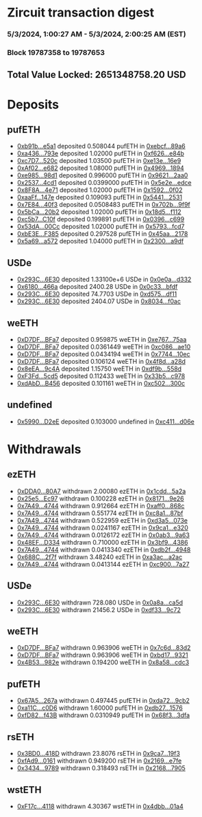 # Zircuit transaction digest
### 5/3/2024, 1:00:27 AM - 5/3/2024, 2:00:25 AM (EST)
### Block 19787358 to 19787653

## Total Value Locked: 2651348758.20 USD

# Deposits
## pufETH
- [0xb91b...e5a1](https://etherscan.io/address/0xb91b3DEc63690356BDfc2d664cdAE19b3D96e5a1) deposited 0.508044 pufETH in [0xebcf...89a6](https://etherscan.io/tx/0xb91b3DEc63690356BDfc2d664cdAE19b3D96e5a1)
- [0xa436...793e](https://etherscan.io/address/0xa436D2fb3AaD6f9F4fC28445F257B7D875E0793e) deposited 1.02000 pufETH in [0xf626...e84b](https://etherscan.io/tx/0xa436D2fb3AaD6f9F4fC28445F257B7D875E0793e)
- [0xc7D7...520c](https://etherscan.io/address/0xc7D78f5a5749986015924cf81B0e3810B876520c) deposited 1.03500 pufETH in [0xe13e...16e9](https://etherscan.io/tx/0xc7D78f5a5749986015924cf81B0e3810B876520c)
- [0xAf02...e682](https://etherscan.io/address/0xAf02042E00A0310D245B68B6dE761d08084Be682) deposited 1.08000 pufETH in [0x4969...1894](https://etherscan.io/tx/0xAf02042E00A0310D245B68B6dE761d08084Be682)
- [0xe985...98d1](https://etherscan.io/address/0xe9858faeEDB46eE0780fe68F62533188E62298d1) deposited 0.996000 pufETH in [0x9621...2aa0](https://etherscan.io/tx/0xe9858faeEDB46eE0780fe68F62533188E62298d1)
- [0x2537...4cd1](https://etherscan.io/address/0x2537Dc976AE9F13DEa18DC59Bdd7639E99A24cd1) deposited 0.0399000 pufETH in [0x5e2e...edce](https://etherscan.io/tx/0x2537Dc976AE9F13DEa18DC59Bdd7639E99A24cd1)
- [0x8F8A...4e71](https://etherscan.io/address/0x8F8A907068D455949cf0C2d53Ae5348a42884e71) deposited 1.02000 pufETH in [0x1592...0f02](https://etherscan.io/tx/0x8F8A907068D455949cf0C2d53Ae5348a42884e71)
- [0xaaFf...147e](https://etherscan.io/address/0xaaFf15a6f0fa5452B872293ca14Da41Fcb14147e) deposited 0.109093 pufETH in [0x5441...2531](https://etherscan.io/tx/0xaaFf15a6f0fa5452B872293ca14Da41Fcb14147e)
- [0x7E84...40f3](https://etherscan.io/address/0x7E846fF2c4eF503910DCE8376E999A25189140f3) deposited 0.0508483 pufETH in [0x702b...9f9f](https://etherscan.io/tx/0x7E846fF2c4eF503910DCE8376E999A25189140f3)
- [0x5bCa...20b2](https://etherscan.io/address/0x5bCa54741A91c0803F80C945fD14B3E9575720b2) deposited 1.02000 pufETH in [0x18d5...f112](https://etherscan.io/tx/0x5bCa54741A91c0803F80C945fD14B3E9575720b2)
- [0xc5b7...C10f](https://etherscan.io/address/0xc5b7e4e42F379F70aA50aB4429DFA34Cc839C10f) deposited 0.199891 pufETH in [0x0396...c699](https://etherscan.io/tx/0xc5b7e4e42F379F70aA50aB4429DFA34Cc839C10f)
- [0x53dA...00Cc](https://etherscan.io/address/0x53dAC06177c4cCF24f94aC5006BBeC57704900Cc) deposited 1.02000 pufETH in [0x5793...fcd7](https://etherscan.io/tx/0x53dAC06177c4cCF24f94aC5006BBeC57704900Cc)
- [0xbE3E...F385](https://etherscan.io/address/0xbE3E933A363c715E18c2457B6A6D3E1eb1D8F385) deposited 0.297528 pufETH in [0x45aa...2178](https://etherscan.io/tx/0xbE3E933A363c715E18c2457B6A6D3E1eb1D8F385)
- [0x5a69...a572](https://etherscan.io/address/0x5a69d687Ab842c8c314aB212d41827332Ef5a572) deposited 1.04000 pufETH in [0x2300...a9df](https://etherscan.io/tx/0x5a69d687Ab842c8c314aB212d41827332Ef5a572)
## USDe
- [0x293C...6E30](https://etherscan.io/address/0x293C6937D8D82e05B01335F7B33FBA0c8e256E30) deposited 1.33100e+6 USDe in [0x0e0a...d332](https://etherscan.io/tx/0x293C6937D8D82e05B01335F7B33FBA0c8e256E30)
- [0x6180...466a](https://etherscan.io/address/0x6180f2d276DC877d46148f85262758A0d3d2466a) deposited 2400.28 USDe in [0x0c33...bfdf](https://etherscan.io/tx/0x6180f2d276DC877d46148f85262758A0d3d2466a)
- [0x293C...6E30](https://etherscan.io/address/0x293C6937D8D82e05B01335F7B33FBA0c8e256E30) deposited 74.7703 USDe in [0xd575...df11](https://etherscan.io/tx/0x293C6937D8D82e05B01335F7B33FBA0c8e256E30)
- [0x293C...6E30](https://etherscan.io/address/0x293C6937D8D82e05B01335F7B33FBA0c8e256E30) deposited 2404.07 USDe in [0x8034...f0ac](https://etherscan.io/tx/0x293C6937D8D82e05B01335F7B33FBA0c8e256E30)
## weETH
- [0xD7DF...BFa7](https://etherscan.io/address/0xD7DF7E085214743530afF339aFC420c7c720BFa7) deposited 0.959875 weETH in [0xe767...75aa](https://etherscan.io/tx/0xD7DF7E085214743530afF339aFC420c7c720BFa7)
- [0xD7DF...BFa7](https://etherscan.io/address/0xD7DF7E085214743530afF339aFC420c7c720BFa7) deposited 0.0361449 weETH in [0xc086...ae10](https://etherscan.io/tx/0xD7DF7E085214743530afF339aFC420c7c720BFa7)
- [0xD7DF...BFa7](https://etherscan.io/address/0xD7DF7E085214743530afF339aFC420c7c720BFa7) deposited 0.0434194 weETH in [0x7744...10ec](https://etherscan.io/tx/0xD7DF7E085214743530afF339aFC420c7c720BFa7)
- [0xD7DF...BFa7](https://etherscan.io/address/0xD7DF7E085214743530afF339aFC420c7c720BFa7) deposited 0.106124 weETH in [0x4f8d...a28d](https://etherscan.io/tx/0xD7DF7E085214743530afF339aFC420c7c720BFa7)
- [0x8eEA...9c4A](https://etherscan.io/address/0x8eEA1A85EDE730a7b065Fb375d89661945d69c4A) deposited 1.15750 weETH in [0xdf9b...558d](https://etherscan.io/tx/0x8eEA1A85EDE730a7b065Fb375d89661945d69c4A)
- [0xF3Fd...5cd5](https://etherscan.io/address/0xF3FdF353a00248fC070B479c4C6434F85bA05cd5) deposited 0.112433 weETH in [0x33b5...c978](https://etherscan.io/tx/0xF3FdF353a00248fC070B479c4C6434F85bA05cd5)
- [0xdAbD...B456](https://etherscan.io/address/0xdAbD0ef3cfC60f4A6f1d08b8d39f97c2a8D7B456) deposited 0.101161 weETH in [0xc502...300c](https://etherscan.io/tx/0xdAbD0ef3cfC60f4A6f1d08b8d39f97c2a8D7B456)
## undefined
- [0x5990...D2eE](https://etherscan.io/address/0x59909C25837499f601F8a1f5507E48E09D2ED2eE) deposited 0.103000 undefined in [0xc411...d06e](https://etherscan.io/tx/0x59909C25837499f601F8a1f5507E48E09D2ED2eE)
# Withdrawals
## ezETH
- [0xDDA0...80A7](https://etherscan.io/address/0xDDA0bbbFb8a1023B0261D2CB02982cA4f7F080A7) withdrawn 2.00080 ezETH in [0x1cdd...5a2a](https://etherscan.io/tx/0xDDA0bbbFb8a1023B0261D2CB02982cA4f7F080A7)
- [0x25e5...Ec97](https://etherscan.io/address/0x25e58696FBC8eB88301Ee06a57f77d9f0715Ec97) withdrawn 0.100228 ezETH in [0x8171...9e26](https://etherscan.io/tx/0x25e58696FBC8eB88301Ee06a57f77d9f0715Ec97)
- [0x7A49...4744](https://etherscan.io/address/0x7A493Be5c2ce014cD049Bf178a1ac0Db1B434744) withdrawn 0.912664 ezETH in [0xaff0...868c](https://etherscan.io/tx/0x7A493Be5c2ce014cD049Bf178a1ac0Db1B434744)
- [0x7A49...4744](https://etherscan.io/address/0x7A493Be5c2ce014cD049Bf178a1ac0Db1B434744) withdrawn 0.551774 ezETH in [0xc8a1...87bf](https://etherscan.io/tx/0x7A493Be5c2ce014cD049Bf178a1ac0Db1B434744)
- [0x7A49...4744](https://etherscan.io/address/0x7A493Be5c2ce014cD049Bf178a1ac0Db1B434744) withdrawn 0.522959 ezETH in [0xd3a5...073e](https://etherscan.io/tx/0x7A493Be5c2ce014cD049Bf178a1ac0Db1B434744)
- [0x7A49...4744](https://etherscan.io/address/0x7A493Be5c2ce014cD049Bf178a1ac0Db1B434744) withdrawn 0.0241167 ezETH in [0x9ca1...e320](https://etherscan.io/tx/0x7A493Be5c2ce014cD049Bf178a1ac0Db1B434744)
- [0x7A49...4744](https://etherscan.io/address/0x7A493Be5c2ce014cD049Bf178a1ac0Db1B434744) withdrawn 0.0126172 ezETH in [0x0ab3...9a63](https://etherscan.io/tx/0x7A493Be5c2ce014cD049Bf178a1ac0Db1B434744)
- [0x48EF...D334](https://etherscan.io/address/0x48EF2B4c11C16e7A050750c1bBc1E9ECBA2cD334) withdrawn 0.710000 ezETH in [0x3bf9...4386](https://etherscan.io/tx/0x48EF2B4c11C16e7A050750c1bBc1E9ECBA2cD334)
- [0x7A49...4744](https://etherscan.io/address/0x7A493Be5c2ce014cD049Bf178a1ac0Db1B434744) withdrawn 0.0413340 ezETH in [0xdb2f...4948](https://etherscan.io/tx/0x7A493Be5c2ce014cD049Bf178a1ac0Db1B434744)
- [0x688C...2f7f](https://etherscan.io/address/0x688CeDe8449fB980c8d6723563f273fD1A112f7f) withdrawn 3.48240 ezETH in [0xa3ac...a2ac](https://etherscan.io/tx/0x688CeDe8449fB980c8d6723563f273fD1A112f7f)
- [0x7A49...4744](https://etherscan.io/address/0x7A493Be5c2ce014cD049Bf178a1ac0Db1B434744) withdrawn 0.0413144 ezETH in [0xc900...7a27](https://etherscan.io/tx/0x7A493Be5c2ce014cD049Bf178a1ac0Db1B434744)
## USDe
- [0x293C...6E30](https://etherscan.io/address/0x293C6937D8D82e05B01335F7B33FBA0c8e256E30) withdrawn 728.080 USDe in [0x0a8a...ca5d](https://etherscan.io/tx/0x293C6937D8D82e05B01335F7B33FBA0c8e256E30)
- [0x293C...6E30](https://etherscan.io/address/0x293C6937D8D82e05B01335F7B33FBA0c8e256E30) withdrawn 21456.2 USDe in [0xdf33...9c72](https://etherscan.io/tx/0x293C6937D8D82e05B01335F7B33FBA0c8e256E30)
## weETH
- [0xD7DF...BFa7](https://etherscan.io/address/0xD7DF7E085214743530afF339aFC420c7c720BFa7) withdrawn 0.963906 weETH in [0x7c6d...83d2](https://etherscan.io/tx/0xD7DF7E085214743530afF339aFC420c7c720BFa7)
- [0xD7DF...BFa7](https://etherscan.io/address/0xD7DF7E085214743530afF339aFC420c7c720BFa7) withdrawn 0.963906 weETH in [0xbd17...9321](https://etherscan.io/tx/0xD7DF7E085214743530afF339aFC420c7c720BFa7)
- [0x4B53...982e](https://etherscan.io/address/0x4B53B79Bc4eA932C7F9cA07cD7F013F512Ca982e) withdrawn 0.194200 weETH in [0x8a58...cdc3](https://etherscan.io/tx/0x4B53B79Bc4eA932C7F9cA07cD7F013F512Ca982e)
## pufETH
- [0x67A5...267a](https://etherscan.io/address/0x67A58c5495B1fBD207d08eB4c9F10d34FC3A267a) withdrawn 0.497445 pufETH in [0xda72...9cb2](https://etherscan.io/tx/0x67A58c5495B1fBD207d08eB4c9F10d34FC3A267a)
- [0xa11C...c0D6](https://etherscan.io/address/0xa11C06d459D7E107D6dEF748046516002A70c0D6) withdrawn 1.60000 pufETH in [0xdb27...1576](https://etherscan.io/tx/0xa11C06d459D7E107D6dEF748046516002A70c0D6)
- [0xfD82...f43B](https://etherscan.io/address/0xfD82A46fcA2a39bb7ab817c4f155E9d5DC06f43B) withdrawn 0.0310949 pufETH in [0x68f3...3dfa](https://etherscan.io/tx/0xfD82A46fcA2a39bb7ab817c4f155E9d5DC06f43B)
## rsETH
- [0x3BD0...418D](https://etherscan.io/address/0x3BD0bFBE2d88Ff1a666beD5311e251A44253418D) withdrawn 23.8076 rsETH in [0x9ca7...19f3](https://etherscan.io/tx/0x3BD0bFBE2d88Ff1a666beD5311e251A44253418D)
- [0xfAd9...0161](https://etherscan.io/address/0xfAd923f1dE602de73115Af2667FC1d2771B80161) withdrawn 0.949200 rsETH in [0x2169...e7fe](https://etherscan.io/tx/0xfAd923f1dE602de73115Af2667FC1d2771B80161)
- [0x3434...9789](https://etherscan.io/address/0x34349c5569e7B846c3558961552D2202760A9789) withdrawn 0.318493 rsETH in [0x2168...7905](https://etherscan.io/tx/0x34349c5569e7B846c3558961552D2202760A9789)
## wstETH
- [0xF17c...4118](https://etherscan.io/address/0xF17cb8820814B96E9eaf65B08F1e36c494314118) withdrawn 4.30367 wstETH in [0x4dbb...01a4](https://etherscan.io/tx/0xF17cb8820814B96E9eaf65B08F1e36c494314118)

